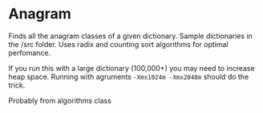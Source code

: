 Anagram
=======

Finds all the anagram classes of a given dictionary. Sample dictionaries in the /src folder. Uses radix and counting sort algorithms for optimal perfomance.

If you run this with a large dictionary (100,000+) you may need to increase heap space. Running with agruments `-Xms1024m -Xmx2048m` should do the trick.

Probably from algorithms class
